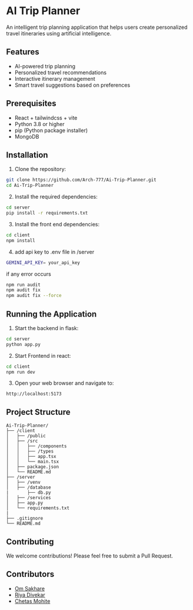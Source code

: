 # AI Trip Planner

An intelligent trip planning application that helps users create personalized travel itineraries using artificial intelligence.

## Features

- AI-powered trip planning
- Personalized travel recommendations
- Interactive itinerary management
- Smart travel suggestions based on preferences

## Prerequisites
- React + tailwindcss + vite
- Python 3.8 or higher
- pip (Python package installer)
- MongoDB 

## Installation

1. Clone the repository:
```bash
git clone https://github.com/Arch-777/Ai-Trip-Planner.git
cd Ai-Trip-Planner
```

2. Install the required dependencies:
```bash
cd server
pip install -r requirements.txt
```
3. Install the front end dependencies:
```bash
cd client
npm install
```
4. add api key to .env file in /server
```bash
GEMINI_API_KEY= your_api_key
```

if any error occurs 
```bash
npm run audit
npm audit fix
npm audit fix --force
```
## Running the Application

1. Start the backend in flask:
```bash
cd server
python app.py
```
2. Start Frontend in react:
```bash
cd client
npm run dev
```

3. Open your web browser and navigate to:
```
http://localhost:5173
```

## Project Structure

```
Ai-Trip-Planner/
├── /client
│   ├── /public
│   ├── /src
│   │   ├── /components
│   │   ├── /types
│   │   ├── app.tsx
│   │   └── main.tsx
│   ├── package.json
│   └── README.md
├── /server
│   ├── /venv
│   ├── /database
|       ├── db.py
│   ├── /services
│   ├── app.py
│   └── requirements.txt
|
├── .gitignore
└── README.md
```

## Contributing

We welcome contributions! Please feel free to submit a Pull Request.

## Contributors

- [Om Sakhare](https://github.com/arch-777)
- [Riya Divekar](https://github.com/riyadivekar)
- [Chetas Mohite](https://github.com/CSM4416)

